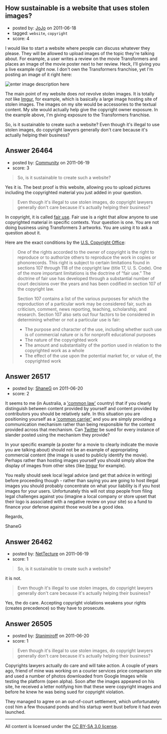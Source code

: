 ## How sustainable is a website that uses stolen images?

- posted by: [JoJo](https://stackexchange.com/users/-1/8999-jojo) on 2011-06-18
- tagged: `website`, `copyright`
- score: 4

I would like to start a website where people can discuss whatever they please. They will be allowed to upload images of the topic they're talking about. For example, a user writes a review on the movie Transformers and places an image of the movie poster next to her review. Heck, I'll giving you a live example right now. I don't own the Transformers franchise, yet I'm posting an image of it right here:

![enter image description here][1]

The main point of my website does *not* revolve stolen images. It is totally *not* like [Imgur][2], for example, which is basically a large image hosting site of stolen images. The images on my site would be accessories to the textual content. My site would actually help give the copyright owner exposure. In the example above, I'm giving exposure to the Transformers franchise. 

So, is it sustainable to create such a website? Even though it's illegal to use stolen images, do copyright lawyers generally don't care because it's actually helping their business? 

  [1]: http://i.stack.imgur.com/Lq1ql.jpg
  [2]: http://imgur.com/


## Answer 26464

- posted by: [Community](https://stackexchange.com/users/-1/-1-community) on 2011-06-19
- score: 3

<blockquote>
  <p>So, is it sustainable to create such a website?</p>
</blockquote>

<p>Yes it is. The best proof is this website, allowing you to upload pictures including the copyrighted material you just added in your question.</p>

<blockquote>
  <p>Even though it's illegal to use stolen images, do copyright lawyers generally don't care because it's actually helping their business?</p>
</blockquote>

<p>In copyright, it is called <a href="http://en.wikipedia.org/wiki/Fair_use" rel="nofollow">fair use</a>. Fair use is a right that allow anyone to use copyrighted material in specific contexts. Your question is one. You are not doing business using Transformers 3 artworks. You are using it to ask a question about it.</p>

<p>Here are the exact conditions by the <a href="http://www.copyright.gov/fls/fl102.html" rel="nofollow">U.S. Copyright Office</a>:</p>

<blockquote>
  <p>One of the rights accorded to the owner of copyright is the right to reproduce or to authorize others to reproduce the work in copies or phonorecords. This right is subject to certain limitations found in sections 107 through 118 of the copyright law (title 17, U. S. Code). One of the more important limitations is the doctrine of “fair use.” The doctrine of fair use has developed through a substantial number of court decisions over the years and has been codified in section 107 of the copyright law.</p>
  
  <p>Section 107 contains a list of the various purposes for which the reproduction of a particular work may be considered fair, such as criticism, comment, news reporting, teaching, scholarship, and research. Section 107 also sets out four factors to be considered in determining whether or not a particular use is fair:</p>
  
  <ul>
  <li>The purpose and character of the use, including whether such use is of commercial nature or is for nonprofit educational purposes</li>
  <li>The nature of the copyrighted work</li>
  <li>The amount and substantiality of the portion used in relation to the copyrighted work as a whole</li>
  <li>The effect of the use upon the potential market for, or value of, the copyrighted work</li>
  </ul>
</blockquote>



## Answer 26517

- posted by: [ShaneG](https://stackexchange.com/users/-1/3074-shaneg) on 2011-06-20
- score: 2

It seems to me (in Australia, a ['common law'](http://en.wikipedia.org/wiki/Common-law) country) that if you clearly distinguish between content provided by yourself and content provided by contributors you should be relatively safe. In this situation you are positioning yourself as a ['common carrier'](http://en.wikipedia.org/wiki/Common_carrier) and you are simply providing a communication mechanism rather than being responsible for the content provided across that mechanism. Can [Twitter](http://twitter.com/) be sued for every instance of slander posted using the mechanism they provide?

In your specific example (a poster for a movie to clearly indicate the movie you are talking about) should not be an example of appropriating commercial content (the image is used to publicly identify the movie). Perhaps rather than hosting images yourself you should simply allow the display of images from other sites (like [Imgur](http://imgur.com/) for example).

You really should seek local legal advice (and get that advice in writing) before proceeding though - rather than saying you are going to host illegal images you should probably concentrate on what your liability is if you host images for your users. Unfortunately this will not stop people from filing legal challenges against you (imagine a local company or store upset that their logo is associated with a negative review on your site) so a fund to finance your defense against those would be a good idea.

Regards,

ShaneG


## Answer 26462

- posted by: [NetTecture](https://stackexchange.com/users/-1/3350-nettecture) on 2011-06-19
- score: 1

> So, is it sustainable to create such a website? 

it is not.

> Even though it's illegal to use stolen images, do copyright lawyers generally don't care 
> because it's actually helping their business? 

Yes, the do care. Accepting copyright violations weakens your rights (creates precedence) so they have to prosecute.


## Answer 26505

- posted by: [Stanimiroff](https://stackexchange.com/users/-1/11357-stanimiroff) on 2011-06-20
- score: 1

> Even though it's illegal to use stolen
> images, do copyright lawyers generally
> don't care because it's actually
> helping their business?

Copyrights lawyers actually do care and will take action. A couple of years ago, friend of mine was working on a courier services price comparison site and used a number of photos downloaded from Google Images while testing the platform (open alpha). Soon after the images appeared on his site, he received a letter notifying him that these were copyright images and before he knew he was being sued for copyright violation. 

They managed to agree on an out-of-court settlement, which unfortunately cost him a few thousand ponds and his startup went bust before it had even launched.    



---

All content is licensed under the [CC BY-SA 3.0 license](https://creativecommons.org/licenses/by-sa/3.0/).
